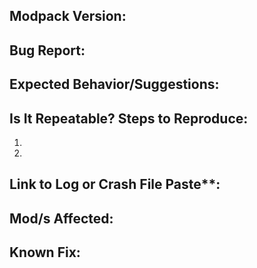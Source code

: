 <!--
Thanks for reporting an issue you've found. Please delete
this text and fill in the template below as best as you can, even if you are unsure.
Note: We do not offer support to any external modifications to this modpack, such as using mods like optifine or plugins like sponge  
-->

## Modpack Version: 
<!-- Required -->

## Bug Report:
<!-- Bugs: Describe the current behavior -->

## Expected Behavior/Suggestions:
<!-- Bugs: Describe the expected behavior -->
<!-- Suggestions: Tell us how it should be -->

## Is It Repeatable? Steps to Reproduce: 
<!--- Video evidence to reproduce is preferred, otherwise list steps below-->
1.
2.
<!--- Add more if needed -->

## Link to Log or Crash File Paste**: 
<!-- Use https://paste.feed-the-beast.com/ to paste the text of your log/crash file -->

## Mod/s Affected: 
<!-- optional; list an mods confirmed to cause the issue -->

## Known Fix: 
<!-- optional; if you know of a fix please let me know! Thanks -->
